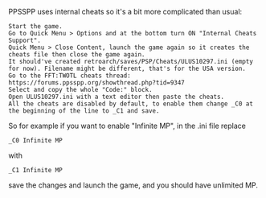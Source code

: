 PPSSPP uses internal cheats so it's a bit more complicated than usual:

    Start the game.
    Go to Quick Menu > Options and at the bottom turn ON "Internal Cheats Support".
    Quick Menu > Close Content, launch the game again so it creates the cheats file then close the game again.
    It should've created retroarch/saves/PSP/Cheats/ULUS10297.ini (empty for now). Filename might be different, that's for the USA version.
    Go to the FFT:TWOTL cheats thread: https://forums.ppsspp.org/showthread.php?tid=9347
    Select and copy the whole "Code:" block.
    Open ULUS10297.ini with a text editor then paste the cheats.
    All the cheats are disabled by default, to enable them change _C0 at the beginning of the line to _C1 and save.

So for example if you want to enable "Infinite MP", in the .ini file replace

    _C0 Infinite MP

with

    _C1 Infinite MP

save the changes and launch the game, and you should have unlimited MP.
